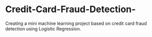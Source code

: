 # Credit-Card-Fraud-Detection-
Creating a mini machine learning project based on credit card fraud detection using Logistic Regression.
